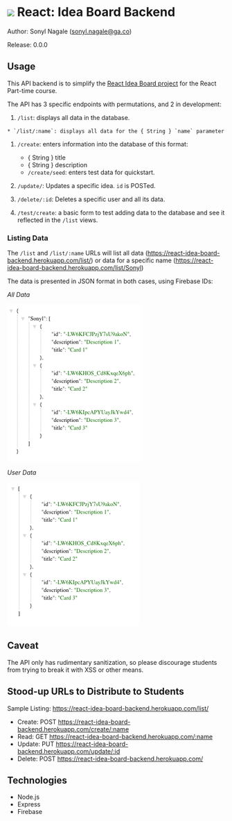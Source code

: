 # ![](https://ga-dash.s3.amazonaws.com/production/assets/logo-9f88ae6c9c3871690e33280fcf557f33.png) React: Idea Board Backend

Author: Sonyl Nagale (sonyl.nagale@ga.co)

Release: 0.0.0

## Usage

This API backend is to simplify the [React Idea Board project](https://git.generalassemb.ly/react-development/idea-board) for the React Part-time course.

The API has 3 specific endpoints with permutations, and 2 in development:

  1. `/list`: displays all data in the database.

    * `/list/:name`: displays all data for the { String } `name` parameter
  1. `/create`: enters information into the database of this format:
  
      * { String } title
      * { String } description
      * `/create/seed`: enters test data for quickstart.
  1. `/update/`: Updates a specific idea. `id` is POSTed.
  1. `/delete/:id`: Deletes a specific user and all its data.
  1. `/test/create`: a basic form to test adding data to the database and see it reflected in the `/list` views.

### Listing Data

The `/list` and `/list/:name` URLs will list all data (https://react-idea-board-backend.herokuapp.com/list/) or data for a specific name (https://react-idea-board-backend.herokuapp.com/list/Sonyl)

The data is presented in JSON format in both cases, using Firebase IDs:

_All Data_


![List All Data](./images/list.png)

_User Data_


![List User Data](./images/user.png)

## Caveat

The API only has rudimentary sanitization, so please discourage students from trying to break it with XSS or other means.

## Stood-up URLs to Distribute to Students

Sample Listing:  https://react-idea-board-backend.herokuapp.com/list/

* Create: POST https://react-idea-board-backend.herokuapp.com/create/:name
* Read: GET  https://react-idea-board-backend.herokuapp.com/:name
* Update: PUT https://react-idea-board-backend.herokuapp.com/update/:id
* Delete: POST https://react-idea-board-backend.herokuapp.com/

## Technologies

* Node.js
* Express
* Firebase
